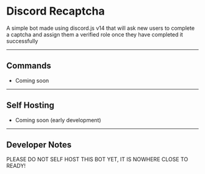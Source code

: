 # Discord Recaptcha
A simple bot made using discord.js v14 that will ask new users to complete a captcha and assign them a verified role once they have completed it successfully

---

## Commands
- Coming soon

---

## Self Hosting
- Coming soon (early development)

---

## Developer Notes
PLEASE DO NOT SELF HOST THIS BOT YET, IT IS NOWHERE CLOSE TO READY!
